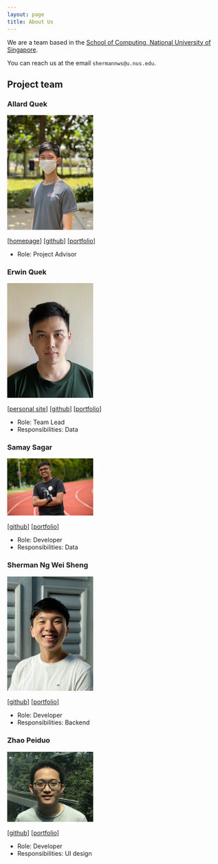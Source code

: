 ```yaml
---
layout: page
title: About Us
---
```


We are a team based in the [School of Computing, National University of Singapore](http://www.comp.nus.edu.sg).

You can reach us at the email `shermannws@u.nus.edu`.

## Project team

### Allard Quek

<img src="images/allardquek.png" width="200px">

[[homepage](https://allardquek.tech)]
[[github](https://github.com/AllardQuek)]
[[portfolio](team/allardquek.md)]

- Role: Project Advisor

### Erwin Quek

<img src="images/erwinqxy.png" width="200px">

[[personal site](https://erwinquek.vercel.app)]
[[github](http://github.com/erwinqxy)]
[[portfolio](team/erwinqxy.md)]

- Role: Team Lead
- Responsibilities: Data

### Samay Sagar

<img src="images/reddevil1313.png" width="200px">

[[github](http://github.com/reddevil1313)] [[portfolio](team/reddevil1313.md)]

- Role: Developer
- Responsibilities: Data

### Sherman Ng Wei Sheng

<img src="images/shermannws.png" width="200px">

[[github](http://github.com/shermannws)]
[[portfolio](team/shermannws.md)]

- Role: Developer
- Responsibilities: Backend

### Zhao Peiduo

<img src="images/zhaopeiduo.png" width="200px">

[[github](https://github.com/ZhaoPeiduo)]
[[portfolio](team/zhaopeiduo.md)]

* Role: Developer
* Responsibilities: UI design
